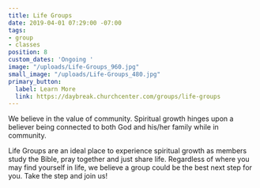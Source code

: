```yaml
---
title: Life Groups
date: 2019-04-01 07:29:00 -07:00
tags:
- group
- classes
position: 8
custom_dates: 'Ongoing '
image: "/uploads/Life-Groups_960.jpg"
small_image: "/uploads/Life-Groups_480.jpg"
primary_button:
  label: Learn More
  link: https://daybreak.churchcenter.com/groups/life-groups
---
```


We believe in the value of community. Spiritual growth hinges upon a believer being connected to both God and his/her family while in community.

Life Groups are an ideal place to experience spiritual growth as members study the Bible, pray together and just share life. Regardless of where you may find yourself in life, we believe a group could be the best next step for you. Take the step and join us!